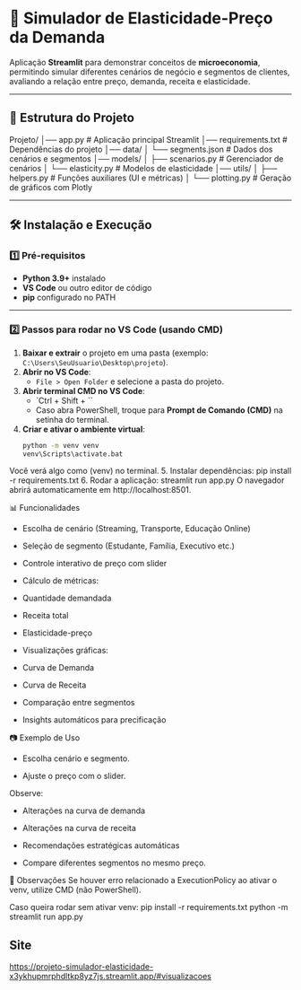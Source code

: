 # 🎯 Simulador de Elasticidade-Preço da Demanda

Aplicação **Streamlit** para demonstrar conceitos de **microeconomia**, permitindo simular diferentes cenários de negócio e segmentos de clientes, avaliando a relação entre preço, demanda, receita e elasticidade.

---

## 📂 Estrutura do Projeto

Projeto/
│── app.py # Aplicação principal Streamlit
│── requirements.txt # Dependências do projeto
│── data/
│ └── segments.json # Dados dos cenários e segmentos
│── models/
│ ├── scenarios.py # Gerenciador de cenários
│ └── elasticity.py # Modelos de elasticidade
│── utils/
│ ├── helpers.py # Funções auxiliares (UI e métricas)
│ └── plotting.py # Geração de gráficos com Plotly


---

## 🛠️ Instalação e Execução

### 1️⃣ Pré-requisitos
- **Python 3.9+** instalado  
- **VS Code** ou outro editor de código
- **pip** configurado no PATH

---

### 2️⃣ Passos para rodar no VS Code (usando CMD)

1. **Baixar e extrair** o projeto em uma pasta (exemplo: `C:\Users\SeuUsuario\Desktop\projeto`).
2. **Abrir no VS Code**:
   - `File > Open Folder` e selecione a pasta do projeto.
3. **Abrir terminal CMD no VS Code**:
   - `Ctrl + Shift + \``  
   - Caso abra PowerShell, troque para **Prompt de Comando (CMD)** na setinha do terminal.
4. **Criar e ativar o ambiente virtual**:
   ```cmd
   python -m venv venv
   venv\Scripts\activate.bat
Você verá algo como (venv) no terminal.
5. Instalar dependências:
pip install -r requirements.txt
6. Rodar a aplicação:
streamlit run app.py
O navegador abrirá automaticamente em http://localhost:8501.

📊 Funcionalidades
- Escolha de cenário (Streaming, Transporte, Educação Online)

- Seleção de segmento (Estudante, Família, Executivo etc.)

- Controle interativo de preço com slider

- Cálculo de métricas:

- Quantidade demandada

- Receita total

- Elasticidade-preço

- Visualizações gráficas:

- Curva de Demanda

- Curva de Receita

- Comparação entre segmentos

- Insights automáticos para precificação

📷 Exemplo de Uso
- Escolha cenário e segmento.

- Ajuste o preço com o slider.

Observe:

- Alterações na curva de demanda

- Alterações na curva de receita

- Recomendações estratégicas automáticas

- Compare diferentes segmentos no mesmo preço.

📌 Observações
Se houver erro relacionado a ExecutionPolicy ao ativar o venv, utilize CMD (não PowerShell).

Caso queira rodar sem ativar venv:
pip install -r requirements.txt
python -m streamlit run app.py

## Site
https://projeto-simulador-elasticidade-x3ykhupmrphdltkp8yz7js.streamlit.app/#visualizacoes
